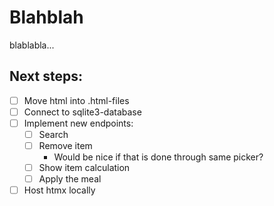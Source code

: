 # Blahblah
blablabla...

## Next steps:
- [ ] Move html into .html-files
- [ ] Connect to sqlite3-database
- [ ] Implement new endpoints:
    - [ ] Search
    - [ ] Remove item 
        - Would be nice if that is done through same picker?
    - [ ] Show item calculation
    - [ ] Apply the meal
- [ ] Host htmx locally

